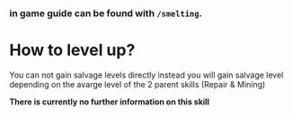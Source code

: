 ### in game guide can be found with `/smelting`.

# How to level up?
You can not gain salvage levels directly instead you will gain salvage level depending on the avarge level of the 2 parent skills (Repair & Mining)

**There is currently no further information on this skill**